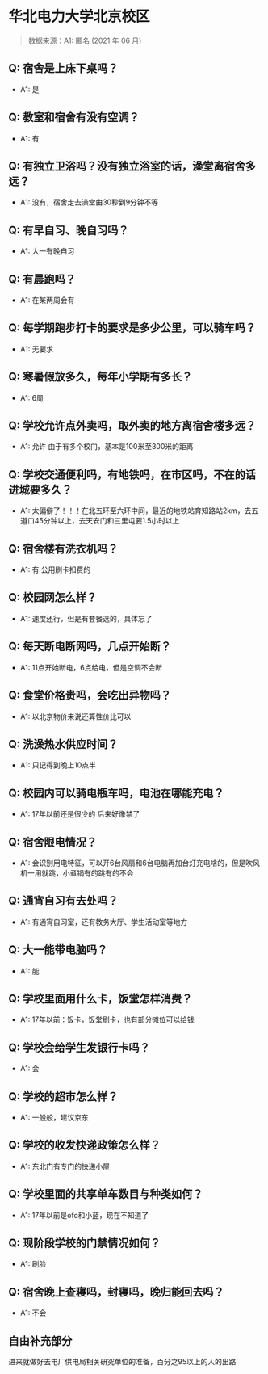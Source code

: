 # 华北电力大学北京校区

> 数据来源：A1: 匿名 (2021 年 06 月)

## Q: 宿舍是上床下桌吗？

- A1: 是

## Q: 教室和宿舍有没有空调？

- A1: 有

## Q: 有独立卫浴吗？没有独立浴室的话，澡堂离宿舍多远？

- A1: 没有，宿舍走去澡堂由30秒到9分钟不等

## Q: 有早自习、晚自习吗？

- A1: 大一有晚自习

## Q: 有晨跑吗？

- A1: 在某两周会有

## Q: 每学期跑步打卡的要求是多少公里，可以骑车吗？

- A1: 无要求

## Q: 寒暑假放多久，每年小学期有多长？

- A1: 6周

## Q: 学校允许点外卖吗，取外卖的地方离宿舍楼多远？

- A1: 允许 由于有多个校门，基本是100米至300米的距离

## Q: 学校交通便利吗，有地铁吗，在市区吗，不在的话进城要多久？

- A1: 太偏僻了！！！在北五环至六环中间，最近的地铁站育知路站2km，去五道口45分钟以上，去天安门和三里屯要1.5小时以上

## Q: 宿舍楼有洗衣机吗？

- A1: 有 公用刷卡扣费的

## Q: 校园网怎么样？

- A1: 速度还行，但是有套餐选的，具体忘了

## Q: 每天断电断网吗，几点开始断？

- A1: 11点开始断电，6点给电，但是空调不会断

## Q: 食堂价格贵吗，会吃出异物吗？

- A1: 以北京物价来说还算性价比可以

## Q: 洗澡热水供应时间？

- A1: 只记得到晚上10点半

## Q: 校园内可以骑电瓶车吗，电池在哪能充电？

- A1: 17年以前还是很少的 后来好像禁了

## Q: 宿舍限电情况？

- A1: 会识别用电特征，可以开6台风扇和6台电脑再加台灯充电啥的，但是吹风机一用就跳，小煮锅有的跳有的不会

## Q: 通宵自习有去处吗？

- A1: 有通宵自习室，还有教务大厅、学生活动室等地方

## Q: 大一能带电脑吗？

- A1: 能

## Q: 学校里面用什么卡，饭堂怎样消费？

- A1: 17年以前：饭卡，饭堂刷卡，也有部分摊位可以给钱

## Q: 学校会给学生发银行卡吗？

- A1: 会

## Q: 学校的超市怎么样？

- A1: 一般般，建议京东

## Q: 学校的收发快递政策怎么样？

- A1: 东北门有专门的快递小屋

## Q: 学校里面的共享单车数目与种类如何？

- A1: 17年以前是ofo和小蓝，现在不知道了

## Q: 现阶段学校的门禁情况如何？

- A1: 刷脸

## Q: 宿舍晚上查寝吗，封寝吗，晚归能回去吗？

- A1: 不会

## 自由补充部分

进来就做好去电厂供电局相关研究单位的准备，百分之95以上的人的出路